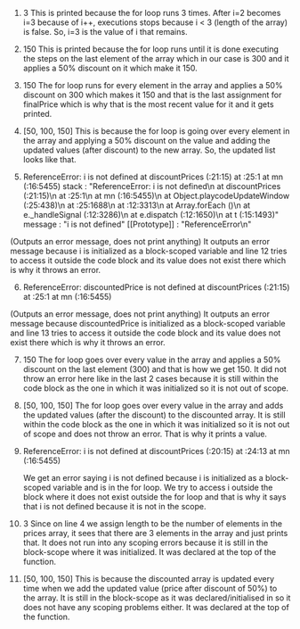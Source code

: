 1. 3
   This is printed because the for loop runs 3 times. After i=2 becomes i=3 because of i++, executions stops because i < 3 (length of the array) is false. So, i=3 is the value of i that remains.
2. 150
   This is printed because the for loop runs until it is done executing the steps on the last element of the array which in our case is 300 and it applies a 50% discount on it which make it 150.
3. 150 
The for loop runs for every element in the array and applies a 50% discount on 300 which makes it 150 and that is the last assignment for finalPrice which is why that is the most recent value for it and it gets printed.
4. [50, 100, 150]
   This is because the for loop is going over every element in the array and applying a 50% discount on the value and adding the updated values (after discount) to the new array. So, the updated list looks like that.

5. ReferenceError: i is not defined
    at discountPrices (<anonymous>:21:15)
    at <anonymous>:25:1
    at mn (<anonymous>:16:5455)
stack
:
"ReferenceError: i is not defined\n at discountPrices (<anonymous>:21:15)\n at <anonymous>:25:1\n at mn (<anonymous>:16:5455)\n at Object.playcodeUpdateWindow (<anonymous>:25:438)\n at <anonymous>:25:1688\n at <anonymous>:12:3313\n at Array.forEach (<anonymous>)\n at e._handleSignal (<anonymous>:12:3286)\n at e.dispatch (<anonymous>:12:1650)\n at t (<anonymous>:15:1493)"
message
:
"i is not defined"
[[Prototype]]
:
"ReferenceError\n"


(Outputs an error message, does not print anything) 
It outputs an error message because i is initialized as a block-scoped variable and line 12 tries to access it outside the code block and its value does not exist there which is why it throws an error. 

6. ReferenceError: discountedPrice is not defined
    at discountPrices (<anonymous>:21:15)
    at <anonymous>:25:1
    at mn (<anonymous>:16:5455)

(Outputs an error message, does not print anything) 
It outputs an error message because discountedPrice is initialized as a block-scoped variable and line 13 tries to access it outside the code block and its value does not exist there which is why it throws an error. 

7. 150
   The for loop goes over every value in the array and applies a 50% discount on the last element (300) and that is how we get 150. It did not throw an error here like in the last 2 cases because it is still within the code block as the one in which it was initialized so it is not out of scope.


8. [50, 100, 150]
The for loop goes over every value in the array and adds the updated values (after the discount) to the discounted array. It is still within the code block as the one in which it was initialized so it is not out of scope and does not throw an error. That is why it prints a value. 


9. ReferenceError: i is not defined
    at discountPrices (<anonymous>:20:15)
    at <anonymous>:24:13
    at mn (<anonymous>:16:5455)

   We get an error saying i is not defined because i is initialized as a block-scoped variable and is in the for loop. We try to access i outside the block where it does not exist outside the for loop and that is why it says that i is not defined because it is not in the scope.



10. 3
    Since on line 4 we assign length to be the number of elements in the prices array, it sees that there are 3 elements in the array and just prints that. It does not run into any scoping errors because it is still in the block-scope where it was initialized. It was declared at the top of the function. 

11. [50, 100, 150]
    This is because the discounted array is updated every time when we add the updated value (price after discount of 50%) to the array. It is still in the block-scope as it was declared/initialised in so it does not have any scoping problems either. It was declared at the top of the function. 
